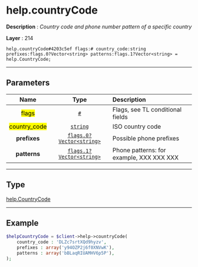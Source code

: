 # help.countryCode

**Description** : *Country code and phone number pattern of a specific country*

**Layer** : 214

```tl
help.countryCode#4203c5ef flags:# country_code:string prefixes:flags.0?Vector<string> patterns:flags.1?Vector<string> = help.CountryCode;
```

---

## Parameters

| Name | Type | Description |
| :---: | :---: | :--- |
| <mark>flags</mark> | [`#`](type/#) | Flags, see TL conditional fields |
| <mark>country_code</mark> | [`string`](type/string) | ISO country code |
| **prefixes** | [`flags.0?Vector<string>`](type/string) | Possible phone prefixes |
| **patterns** | [`flags.1?Vector<string>`](type/string) | Phone patterns: for example, XXX XXX XXX |

---

## Type

[help.CountryCode](type/help.CountryCode)

---

## Example

```php
$helpCountryCode = $client->help->countryCode(
	country_code : 'DLZc7srtXQd9hyzv',
	prefixes : array('y94OZP2j6f0XNVwK'),
	patterns : array('bBLaqRIUAMHV6p5P'),
);
```